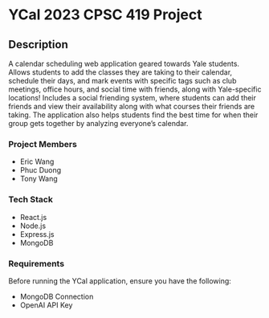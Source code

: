 # YCal 2023 CPSC 419 Project

## Description
A calendar scheduling web application geared towards Yale students. Allows students to add the classes they are taking to their calendar, schedule their days, and mark events with specific tags such as club meetings, office hours, and social time with friends, along with Yale-specific locations! Includes a social friending system, where students can add their friends and view their availability along with what courses their friends are taking. The application also helps students find the best time for when their group gets together by analyzing everyone’s calendar. 

### Project Members
- Eric Wang
- Phuc Duong
- Tony Wang

### Tech Stack
- React.js
- Node.js
- Express.js
- MongoDB

### Requirements
Before running the YCal application, ensure you have the following:

- MongoDB Connection
- OpenAI API Key
